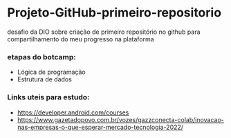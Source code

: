 # Projeto-GitHub-primeiro-repositorio
desafio da DIO sobre criação de  primeiro repositório no github  para compartilhamento do meu progresso na plataforma


### etapas do botcamp:
- Lógica de programação 
- Estrutura de dados


### Links uteis para estudo: 
- https://developer.android.com/courses
- https://www.gazetadopovo.com.br/vozes/gazzconecta-colab/inovacao-nas-empresas-o-que-esperar-mercado-tecnologia-2022/
